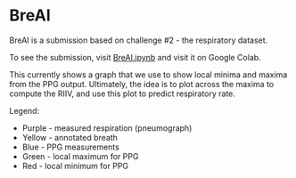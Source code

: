 # BreAI
BreAI is a submission based on challenge #2 - the respiratory dataset.

To see the submission, visit [BreAI.ipynb](https://github.com/breai/BreAI/blob/master/BreAI.ipynb) and visit it on Google Colab.

This currently shows a graph that we use to show local minima and maxima from
the PPG output. Ultimately, the idea is to plot across the maxima to compute the
RIIV, and use this plot to predict respiratory rate.

Legend:

- Purple - measured respiration (pneumograph)
- Yellow - annotated breath
- Blue - PPG measurements
- Green - local maximum for PPG
- Red - local minimum for PPG

